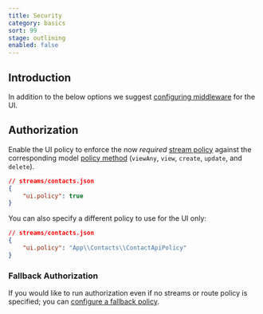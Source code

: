 ```yaml
---
title: Security
category: basics
sort: 99
stage: outlining
enabled: false
---
```


## Introduction

In addition to the below options we suggest [configuring middleware](configuration#api-middleware) for the UI.

## Authorization

Enable the UI policy to enforce the now *required* [stream policy](/docs/core/streams#security) against the corresponding model [policy method](https://laravel.com/docs/8.x/authorization#policy-methods) (`viewAny`, `view`, `create`, `update`, and `delete`<!-- , `restore`, and `forceDelete` -->).

```json
// streams/contacts.json
{
    "ui.policy": true
}
```

You can also specify a different policy to use for the UI only:

```json
// streams/contacts.json
{
    "ui.policy": "App\\Contacts\\ContactApiPolicy"
}
```

### Fallback Authorization

If you would like to run authorization even if no streams or route policy is specified; you can [configure a fallback policy](configuration#configuring-the-ui).
